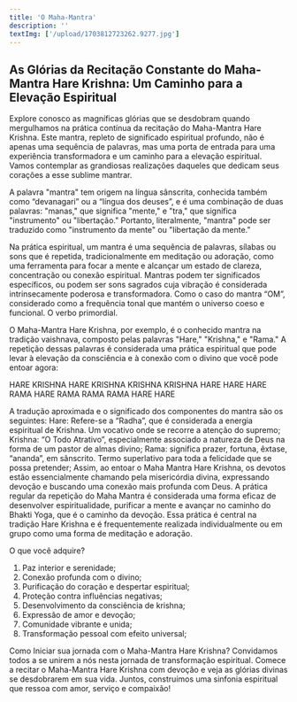 ```yaml
---
title: 'O Maha-Mantra'
description: ''
textImg: ['/upload/1703812723262.9277.jpg']
---
```

## As Glórias da Recitação Constante do Maha-Mantra Hare Krishna: Um Caminho para a Elevação Espiritual

Explore conosco as magníficas glórias que se desdobram quando mergulhamos na prática contínua da recitação do Maha-Mantra Hare Krishna. Este mantra, repleto de significado espiritual profundo, não é apenas uma sequência de palavras, mas uma porta de entrada para uma experiência transformadora e um caminho para a elevação espiritual. Vamos contemplar as grandiosas realizações daqueles que dedicam seus corações a esse sublime mantrar.

A palavra "mantra" tem origem na língua sânscrita, conhecida também como “devanagari” ou a “língua dos deuses”, e é uma combinação de duas palavras: "manas," que significa "mente," e "tra," que significa "instrumento" ou "libertação." Portanto, literalmente, "mantra" pode ser traduzido como "instrumento da mente" ou "libertação da mente."

Na prática espiritual, um mantra é uma sequência de palavras, sílabas ou sons que é repetida, tradicionalmente em meditação ou adoração, como uma ferramenta para focar a mente e alcançar um estado de clareza, concentração ou conexão espiritual. Mantras podem ter significados específicos, ou podem ser sons sagrados cuja vibração é considerada intrinsecamente poderosa e transformadora. Como o caso do mantra “OM”, considerado como a frequência tonal que mantém o universo coeso e funcional. O verbo primordial.

O Maha-Mantra Hare Krishna, por exemplo, é o conhecido mantra na tradição vaishnava, composto pelas palavras "Hare," "Krishna," e "Rama." A repetição dessas palavras é considerada uma prática espiritual que pode levar à elevação da consciência e à conexão com o divino que você pode entoar agora:

HARE KRISHNA HARE KRISHNA
KRISHNA KRISHNA HARE HARE
HARE RAMA HARE RAMA
RAMA RAMA HARE HARE

A tradução aproximada e o significado dos componentes do mantra são os seguintes:
Hare: Refere-se a “Radha”, que é considerada a energia espiritual de Krishna. Um vocativo onde se recorre a atenção do supremo; 
Krishna: “O Todo Atrativo”, especialmente associado a natureza de Deus na forma de um pastor de almas divino;
Rama: significa prazer, fortuna, êxtase, “ananda”, em sânscrito. Termo superlativo para toda a felicidade que se possa pretender;
Assim, ao entoar o Maha Mantra Hare Krishna, os devotos estão essencialmente chamando pela misericórdia divina, expressando devoção e buscando uma conexão mais profunda com Deus. A prática regular da repetição do Maha Mantra é considerada uma forma eficaz de desenvolver espiritualidade, purificar a mente e avançar no caminho do Bhakti Yoga, que é o caminho da devoção. Essa prática é central na tradição Hare Krishna e é frequentemente realizada individualmente ou em grupo como uma forma de meditação e adoração.

O que você adquire?
1. Paz interior e serenidade;
2. Conexão profunda com o divino; 
3. Purificação do coração e despertar espiritual;
4. Proteção contra influências negativas;
5. Desenvolvimento da consciência de krishna;
6. Expressão de amor e devoção;
7. Comunidade vibrante e unida;
8. Transformação pessoal com efeito universal;

Como Iniciar sua jornada com o Maha-Mantra Hare Krishna?
Convidamos todos a se unirem a nós nesta jornada de transformação espiritual. Comece a recitar o Maha-Mantra Hare Krishna com devoção e veja as glórias divinas se desdobrarem em sua vida. 
Juntos, construímos uma sinfonia espiritual que ressoa com amor, serviço e compaixão!